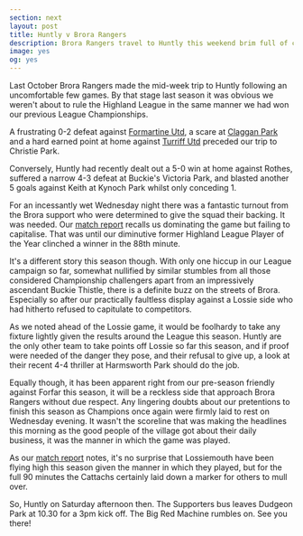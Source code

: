 ```yaml
---
section: next
layout: post
title: Huntly v Brora Rangers
description: Brora Rangers travel to Huntly this weekend brim full of confidence after a mid-week demolition of Lossiemouth.
image: yes
og: yes
---
```

Last October Brora Rangers made the mid-week trip to Huntly following an uncomfortable few games. By that stage last season it was obvious we weren't about to rule the Highland League in the same manner we had won our previous League Championships.

A frustrating 0-2 defeat against [Formartine Utd](/2015/09/14/formartine-home-report.html), a scare at [Claggan Park](/2015/09/21/fortwilliam-away-report.html) and a hard earned point at home against [Turriff Utd](/2015/10/05/turriff-home-report.html) preceded our trip to Christie Park.

Conversely, Huntly had recently dealt out a 5-0 win at home against Rothes, suffered a narrow 4-3 defeat at Buckie's Victoria Park, and blasted another 5 goals against Keith at Kynoch Park whilst only conceding 1. 

For an incessantly wet Wednesday night there was a fantastic turnout from the Brora support who were determined to give the squad their backing. It was needed. Our [match report](/2015/10/07/huntly-away-report.html) recalls us dominating the game but failing to capitalise. That was until our diminutive former Highland League Player of the Year clinched a winner in the 88th minute. 

It's a different story this season though. With only one hiccup in our League campaign so far, somewhat nullified by similar stumbles from all those considered Championship challengers apart from an impressively ascendant Buckie Thistle, there is a definite buzz on the streets of Brora. Especially so after our practically faultless display against a Lossie side who had hitherto refused to capitulate to competitors.

As we noted ahead of the Lossie game, it would be foolhardy to take any fixture lightly given the results around the League this season. Huntly are the only other team to take points off Lossie so far this season, and if proof were needed of the danger they pose, and their refusal to give up, a look at their recent 4-4 thriller at Harmsworth Park should do the job.

Equally though, it has been apparent right from our pre-season friendly against Forfar this season, it will  be a reckless side that approach Brora Rangers without due respect. Any lingering doubts about our pretentions to finish this season as Champions once again were firmly laid to rest on Wednesday evening. It wasn't the scoreline that was making the headlines this morning as the good people of the village got about their daily business, it was the manner in which the game was played. 

As our [match report](/2016/09/01/lossie-home-report.html) notes, it's no surprise that Lossiemouth have been flying high this season given the manner in which they played, but for the full 90 minutes the Cattachs certainly laid down a marker for others to mull over.

So, Huntly on Saturday afternoon then. The Supporters bus leaves Dudgeon Park at 10.30 for a 3pm kick off. The Big Red Machine rumbles on. See you there!
